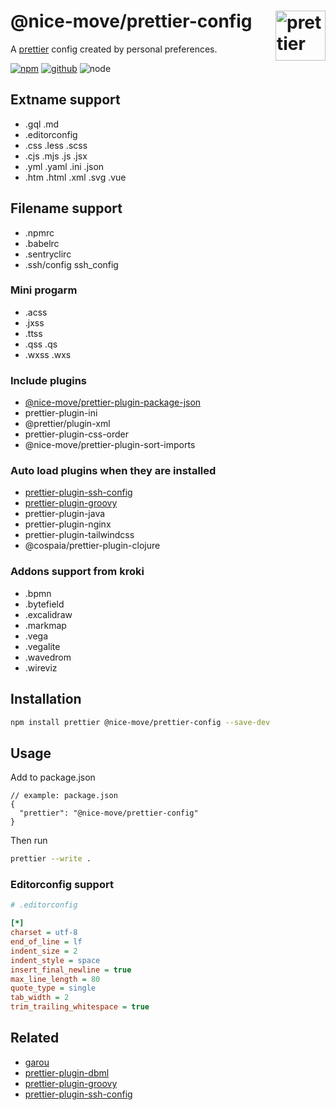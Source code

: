 # @nice-move/prettier-config [<img src="https://raw.githubusercontent.com/prettier/prettier-logo/master/images/prettier-icon-light.png" alt="prettier" height="80" align="right">][prettier]

A [prettier] config created by personal preferences.

[![npm][npm-badge]][npm-url]
[![github][github-badge]][github-url]
![node][node-badge]

[prettier]: https://prettier.io/
[npm-url]: https://www.npmjs.com/package/@nice-move/prettier-config
[npm-badge]: https://img.shields.io/npm/v/@nice-move/prettier-config.svg?style=flat-square&logo=npm
[github-url]: https://github.com/nice-move/nice-move/tree/master/packages/prettier-config
[github-badge]: https://img.shields.io/npm/l/@nice-move/prettier-config.svg?style=flat-square&colorB=blue&logo=github
[node-badge]: https://img.shields.io/node/v/@nice-move/prettier-config.svg?style=flat-square&colorB=green&logo=node.js

## Extname support

- .gql .md
- .editorconfig
- .css .less .scss
- .cjs .mjs .js .jsx
- .yml .yaml .ini .json
- .htm .html .xml .svg .vue

## Filename support

- .npmrc
- .babelrc
- .sentryclirc
- .ssh/config ssh_config

### Mini progarm

- .acss
- .jxss
- .ttss
- .qss .qs
- .wxss .wxs

### Include plugins

- [@nice-move/prettier-plugin-package-json](https://github.com/nice-move/prettier-plugin-package-json)
- prettier-plugin-ini
- @prettier/plugin-xml
- prettier-plugin-css-order
- @nice-move/prettier-plugin-sort-imports

### Auto load plugins when they are installed

- [prettier-plugin-ssh-config]
- [prettier-plugin-groovy]
- prettier-plugin-java
- prettier-plugin-nginx
- prettier-plugin-tailwindcss
- @cospaia/prettier-plugin-clojure

### Addons support from kroki

- .bpmn
- .bytefield
- .excalidraw
- .markmap
- .vega
- .vegalite
- .wavedrom
- .wireviz

## Installation

```bash
npm install prettier @nice-move/prettier-config --save-dev
```

## Usage

Add to package.json

```jsonc
// example: package.json
{
  "prettier": "@nice-move/prettier-config"
}
```

Then run

```bash
prettier --write .
```

### Editorconfig support

```ini
# .editorconfig

[*]
charset = utf-8
end_of_line = lf
indent_size = 2
indent_style = space
insert_final_newline = true
max_line_length = 80
quote_type = single
tab_width = 2
trim_trailing_whitespace = true
```

## Related

- [garou](https://github.com/nice-move/garou)
- [prettier-plugin-dbml](https://github.com/nice-move/prettier-plugin-dbml)
- [prettier-plugin-groovy]
- [prettier-plugin-ssh-config]

[prettier-plugin-ssh-config]: https://github.com/nice-move/prettier-plugin-ssh-config
[prettier-plugin-groovy]: https://github.com/nice-move/prettier-plugin-groovy
